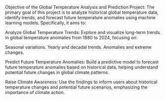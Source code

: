 Objective of the Global Temperature Analysis and Prediction Project:
The primary goal of this project is to analyze historical global temperature data, identify trends, and forecast future temperature anomalies using machine learning models. Specifically, it aims to:

Analyze Global Temperature Trends:
Explore and visualize long-term trends in global temperature anomalies from 1880 to 2024, focusing on:

Seasonal variations.
Yearly and decadal trends.
Anomalies and extreme changes.

Predict Future Temperature Anomalies:
Build a predictive model to forecast future temperature anomalies based on historical data, helping understand potential future changes in global climate patterns.

Raise Climate Awareness:
Use the findings to inform users about historical temperature changes and potential future scenarios, emphasizing the importance of climate action.
